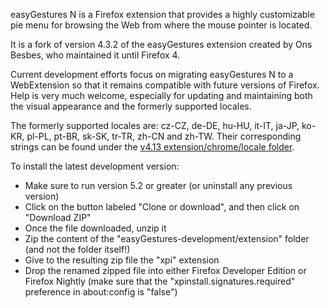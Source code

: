 easyGestures N is a Firefox extension that provides a highly customizable pie menu for browsing the Web from where the mouse pointer is located.

It is a fork of version 4.3.2 of the easyGestures extension created by Ons Besbes, who maintained it until Firefox 4.

Current development efforts focus on migrating easyGestures N to a WebExtension so that it remains compatible with future versions of Firefox. Help is very much welcome, especially for updating and maintaining both the visual appearance and the formerly supported locales.

The formerly supported locales are: cz-CZ, de-DE, hu-HU, it-IT, ja-JP, ko-KR, pl-PL, pt-BR, sk-SK, tr-TR, zh-CN and zh-TW. Their corresponding strings can be found under the [v4.13 extension/chrome/locale folder](https://github.com/ngdeleito/easyGestures/tree/v4.13/extension/chrome/locale).

To install the latest development version:

  - Make sure to run version 5.2 or greater (or uninstall any previous version)
  - Click on the button labeled "Clone or download", and then click on "Download ZIP"
  - Once the file downloaded, unzip it
  - Zip the content of the "easyGestures-development/extension" folder (and not the folder itself!)
  - Give to the resulting zip file the "xpi" extension
  - Drop the renamed zipped file into either Firefox Developer Edition or Firefox Nightly (make sure that the "xpinstall.signatures.required" preference in about:config is "false")
